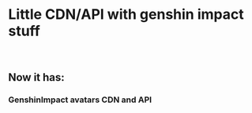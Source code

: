 <h1>Little CDN/API with genshin impact stuff</h1>
<br>
<h2>Now it has:</h2>

<h3>GenshinImpact avatars CDN and API</h3>
